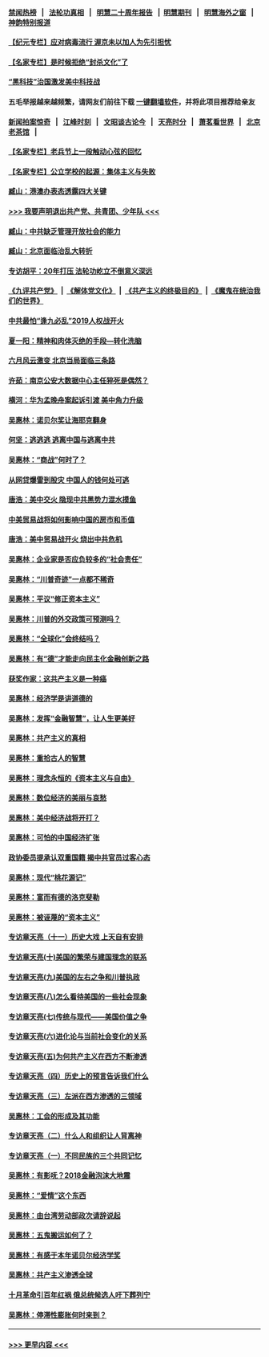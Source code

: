 #### [禁闻热榜](热点新闻.md?=0)  &nbsp;&nbsp;|&nbsp;&nbsp; [法轮功真相](https://github.com/gfw-breaker/truth/blob/master/README.md?=0) &nbsp;&nbsp;|&nbsp;&nbsp; [明慧二十周年报告](https://github.com/gfw-breaker/mh-reports/blob/master/README.md?=0) &nbsp;&nbsp;|&nbsp;&nbsp;[明慧期刊](https://github.com/gfw-breaker/mh-qikan) &nbsp;&nbsp;|&nbsp;&nbsp; [明慧海外之窗](https://github.com/gfw-breaker/mh-news/blob/master/README.md?=0) &nbsp;&nbsp;|&nbsp;&nbsp; [神韵特别报道](https://github.com/gfw-breaker/mh-news/blob/master/shenyun.md?=0)
#### [【纪元专栏】应对病毒流行 渥京未以加人为先引担忧](../pages/nsc423/n11875714.md?t=02281302) 
#### [【名家专栏】是时候拒绝“封杀文化”了](../pages/nsc423/n11814093.md?t=02281302) 
#### [“黑科技”治国激发美中科技战](../pages/nsc423/n11638056.md?t=02281302) 
#### 五毛举报越来越频繁，请网友们前往下载 [一键翻墙软件](https://github.com/gfw-breaker/ssr-accounts)，并将此项目推荐给亲友
#### [新闻拍案惊奇](https://github.com/gfw-breaker/banned-news/blob/master/pages/link4.md) &nbsp;&nbsp;|&nbsp;&nbsp; [江峰时刻](https://github.com/gfw-breaker/banned-news/blob/master/pages/link4.md) &nbsp;&nbsp;|&nbsp;&nbsp; [文昭谈古论今](https://github.com/gfw-breaker/banned-news/blob/master/pages/link4.md) &nbsp;&nbsp;|&nbsp;&nbsp; [天亮时分](https://github.com/gfw-breaker/banned-news/blob/master/pages/link4.md) &nbsp;&nbsp;|&nbsp;&nbsp; [萧茗看世界](https://github.com/gfw-breaker/banned-news/blob/master/pages/link4.md) &nbsp;&nbsp;|&nbsp;&nbsp; [北京老茶馆](https://github.com/gfw-breaker/banned-news/blob/master/pages/link4.md) &nbsp;&nbsp;|&nbsp;&nbsp; 
#### [【名家专栏】老兵节上一段触动心弦的回忆](../pages/nsc423/n11646016.md?t=02281302) 
#### [【名家专栏】公立学校的起源：集体主义与失败](../pages/nsc423/n11601833.md?t=02281302) 
#### [臧山：港澳办表态透露四大关键](../pages/nsc423/n11421628.md?t=02281302) 
#### [>>> 我要声明退出共产党、共青团、少年队 <<<](https://github.com/begood0513/goodnews/blob/master/quit/letter.md) 
#### [臧山：中共缺乏管理开放社会的能力](../pages/nsc423/n11407457.md?t=02281302) 
#### [臧山：北京面临治乱大转折](../pages/nsc423/n11406895.md?t=02281302) 
#### [专访胡平：20年打压 法轮功屹立不倒意义深远](../pages/nsc423/n11398800.md?t=02281302) 
#### [《九评共产党》](https://github.com/begood0513/9ping.md/blob/master/README.md) &nbsp;|&nbsp; [《解体党文化》](../../../../jtdwh.md/blob/master/README.md)  &nbsp;|&nbsp; [《共产主义的终极目的》](../../../../gczydzjmd.md/blob/master/README.md) &nbsp;|&nbsp; [《魔鬼在统治我们的世界》](../../../../mgztzwmdsj.md/blob/master/README.md) 
#### [中共最怕“逢九必乱”2019人权战开火](../pages/nsc423/n11385248.md?t=02281302) 
#### [夏一阳：精神和肉体灭绝的手段—转化洗脑](../pages/nsc423/n11368250.md?t=02281302) 
#### [六月风云激变 北京当局面临三条路](../pages/nsc423/n11313668.md?t=02281302) 
#### [许茹：南京公安大数据中心主任猝死是偶然？](../pages/nsc423/n11064744.md?t=02281302) 
#### [横河：华为孟晚舟案起诉引渡 美中角力升级](../pages/nsc423/n11027230.md?t=02281302) 
#### [吴惠林：诺贝尔奖让海耶克翻身](../pages/nsc423/n10890049.md?t=02281302) 
#### [何坚：逃逃逃 逃离中国与逃离中共](../pages/nsc423/n10592891.md?t=02281302) 
#### [吴惠林：“商战”何时了？](../pages/nsc423/n10573558.md?t=02281302) 
#### [从网贷爆雷到股灾 中国人的钱何处可逃](../pages/nsc423/n10572800.md?t=02281302) 
#### [唐浩：美中交火 隐现中共黑势力混水摸鱼](../pages/nsc423/n10544040.md?t=02281302) 
#### [中美贸易战将如何影响中国的房市和币值](../pages/nsc423/n10543697.md?t=02281302) 
#### [唐浩：美中贸易战开火 烧出中共危机](../pages/nsc423/n10540126.md?t=02281302) 
#### [吴惠林：企业家是否应负较多的“社会责任”](../pages/nsc423/n10535022.md?t=02281302) 
#### [吴惠林：“川普奇迹”一点都不稀奇](../pages/nsc423/n10512808.md?t=02281302) 
#### [吴惠林：平议“修正资本主义”](../pages/nsc423/n10495724.md?t=02281302) 
#### [吴惠林：川普的外交政策可预测吗？](../pages/nsc423/n10462387.md?t=02281302) 
#### [吴惠林：“全球化”会终结吗？](../pages/nsc423/n10452838.md?t=02281302) 
#### [吴惠林：有“德”才能走向民主化金融创新之路](../pages/nsc423/n10432292.md?t=02281302) 
#### [获奖作家：这共产主义是一种癌](../pages/nsc423/n10431541.md?t=02281302) 
#### [吴惠林：经济学是讲道德的](../pages/nsc423/n10398014.md?t=02281302) 
#### [吴惠林：发挥“金融智慧”，让人生更美好](../pages/nsc423/n10375019.md?t=02281302) 
#### [吴惠林：共产主义的真相](../pages/nsc423/n10351394.md?t=02281302) 
#### [吴惠林：重拾古人的智慧](../pages/nsc423/n10337691.md?t=02281302) 
#### [吴惠林：理念永恒的《资本主义与自由》](../pages/nsc423/n10316274.md?t=02281302) 
#### [吴惠林：数位经济的美丽与哀愁](../pages/nsc423/n10292946.md?t=02281302) 
#### [吴惠林：美中经济战将开打？](../pages/nsc423/n10258825.md?t=02281302) 
#### [吴惠林：可怕的中国经济扩张](../pages/nsc423/n10219147.md?t=02281302) 
#### [政协委员提承认双重国籍 揭中共官员过客心态](../pages/nsc423/n10208809.md?t=02281302) 
#### [吴惠林：现代“桃花源记”](../pages/nsc423/n10185234.md?t=02281302) 
#### [吴惠林：富而有德的洛克斐勒](../pages/nsc423/n10142264.md?t=02281302) 
#### [吴惠林：被诬蔑的“资本主义”](../pages/nsc423/n10124816.md?t=02281302) 
#### [专访章天亮（十一）历史大戏 上天自有安排](../pages/nsc423/n10094905.md?t=02281302) 
#### [专访章天亮(十)美国的繁荣与建国理念的联系](../pages/nsc423/n10094899.md?t=02281302) 
#### [专访章天亮(九)美国的左右之争和川普执政](../pages/nsc423/n10094889.md?t=02281302) 
#### [专访章天亮(八)怎么看待美国的一些社会现象](../pages/nsc423/n10094857.md?t=02281302) 
#### [专访章天亮(七)传统与现代——美国价值之争](../pages/nsc423/n10093140.md?t=02281302) 
#### [专访章天亮(六)进化论与当前社会变化的关系](../pages/nsc423/n10092036.md?t=02281302) 
#### [专访章天亮(五)为何共产主义在西方不断渗透](../pages/nsc423/n10083620.md?t=02281302) 
#### [专访章天亮（四）历史上的预言告诉我们什么](../pages/nsc423/n10083606.md?t=02281302) 
#### [专访章天亮（三）左派在西方渗透的三领域](../pages/nsc423/n10081115.md?t=02281302) 
#### [吴惠林：工会的形成及其功能](../pages/nsc423/n10080633.md?t=02281302) 
#### [专访章天亮（二）什么人和组织让人背离神](../pages/nsc423/n10076637.md?t=02281302) 
#### [专访章天亮（一）不同民族的三个共同记忆](../pages/nsc423/n10074188.md?t=02281302) 
#### [吴惠林：有影呒？2018金融泡沫大地震](../pages/nsc423/n10040534.md?t=02281302) 
#### [吴惠林：“爱情”这个东西](../pages/nsc423/n10019423.md?t=02281302) 
#### [吴惠林：由台湾劳动部政次请辞说起](../pages/nsc423/n9979679.md?t=02281302) 
#### [吴惠林：五鬼搬运如何了？](../pages/nsc423/n9925338.md?t=02281302) 
#### [吴惠林：有感于本年诺贝尔经济学奖](../pages/nsc423/n9871883.md?t=02281302) 
#### [吴惠林：共产主义渗透全球](../pages/nsc423/n9812748.md?t=02281302) 
#### [十月革命引百年红祸 俄总统候选人吁下葬列宁](../pages/nsc423/n9810182.md?t=02281302) 
#### [吴惠林：停滞性膨胀何时来到？](../pages/nsc423/n9764136.md?t=02281302) 

----
#### [ >>> 更早内容 <<< ](../indexes/nsc423-earlier.md)
